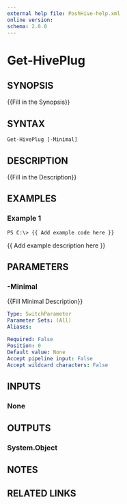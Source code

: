 ```yaml
---
external help file: PoshHive-help.xml
online version: 
schema: 2.0.0
---
```


# Get-HivePlug

## SYNOPSIS
{{Fill in the Synopsis}}

## SYNTAX

```
Get-HivePlug [-Minimal]
```

## DESCRIPTION
{{Fill in the Description}}

## EXAMPLES

### Example 1
```
PS C:\> {{ Add example code here }}
```

{{ Add example description here }}

## PARAMETERS

### -Minimal
{{Fill Minimal Description}}

```yaml
Type: SwitchParameter
Parameter Sets: (All)
Aliases: 

Required: False
Position: 0
Default value: None
Accept pipeline input: False
Accept wildcard characters: False
```

## INPUTS

### None


## OUTPUTS

### System.Object

## NOTES

## RELATED LINKS

